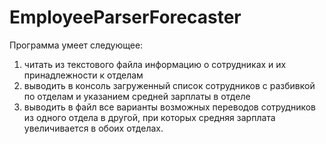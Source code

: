 # EmployeeParserForecaster
Программа умеет следующее:
1.	читать из текстового файла информацию о сотрудниках и их принадлежности к отделам
2.	выводить в консоль загруженный список сотрудников с разбивкой по отделам и указанием средней зарплаты в отделе 
3.	выводить в файл все варианты возможных переводов сотрудников из одного отдела в другой, при которых средняя зарплата увеличивается в обоих отделах.

